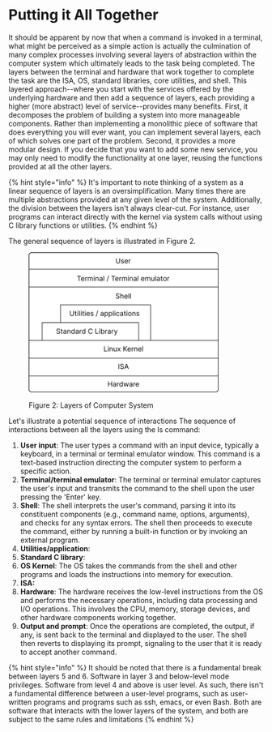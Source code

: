 # Putting it All Together

It should be apparent by now that when a command is invoked in a terminal, what might be perceived as a simple action is actually the culmination of many complex processes involving several layers of abstraction within the computer system which ultimately leads to the task being completed. The layers between the terminal and hardware that work together to complete the task are the ISA, OS, standard libraries, core utilities, and shell. This layered approach--where you start with the services offered by the underlying hardware and then add a sequence of layers, each providing a higher (more abstract) level of service--provides many benefits. First, it decomposes the problem of building a system into more manageable components. Rather than implementing a monolithic piece of software that does everything you will ever want, you can implement several layers, each of which solves one part of the problem. Second, it provides a more modular design. If you decide that you want to add some new service, you may only need to modify the functionality at one layer, reusing the functions provided at all the other layers.

{% hint style="info" %}
It's important to note thinking of a system as a linear sequence of layers is an oversimplification. Many times there are multiple abstractions provided at any given level of the system. Additionally, the division between the layers isn't always clear-cut. For instance, user programs can interact directly with the kernel via system calls without using C library functions or utilities.
{% endhint %}

The general sequence of layers is illustrated in Figure 2.



<figure><img src="../.gitbook/assets/image (1).png" alt="" width="375"><figcaption><p>Figure 2: Layers of Computer System</p></figcaption></figure>

Let's illustrate a potential sequence of interactions The sequence of interactions between all the layers using the ls command:

1. **User input**: The user types a command with an input device, typically a keyboard, in a terminal or terminal emulator window. This command is a text-based instruction directing the computer system to perform a specific action.
2. **Terminal/terminal emulator**: The terminal or terminal emulator captures the user's input and transmits the command to the shell upon the user pressing the 'Enter' key.
3. **Shell**: The shell interprets the user's command, parsing it into its constituent components (e.g., command name, options, arguments), and checks for any syntax errors. The shell then proceeds to execute the command, either by running a built-in function or by invoking an external program.
4. **Utilities/application**:
5. **Standard C library**:
6. **OS Kernel**: The OS takes the commands from the shell and other programs and loads the instructions into memory for execution.
7. **ISA:**&#x20;
8. **Hardware**: The hardware receives the low-level instructions from the OS and performs the necessary operations, including data processing and I/O operations. This involves the CPU, memory, storage devices, and other hardware components working together.
9. **Output and prompt**: Once the operations are completed, the output, if any, is sent back to the terminal and displayed to the user. The shell then reverts to displaying its prompt, signaling to the user that it is ready to accept another command.

{% hint style="info" %}
It should be noted that there is a fundamental break between layers 5 and 6. Software in layer 3 and below-level mode privileges. Software from level 4 and above is user level. As such, there isn't a fundamental difference between a user-level programs, such as user-written programs and programs such as ssh, emacs, or even Bash. Both are software that interacts with the lower layers of the system, and both are subject to the same rules and limitations
{% endhint %}
